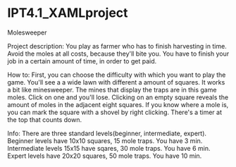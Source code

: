 # IPT4.1_XAMLproject

Molesweeper

Project description:
You play as farmer who has to finish harvesting in time. 
Avoid the moles at all costs, because they'll bite you. 
You have to finish your job in a certain amount of time, in order to get paid.


How to:
First, you can choose the difficulty with which you want to play the game.
You'll see a a wide lawn with different a amount of squares. 
It works a bit like minesweeper. 
The mines that display the traps are in this game moles. Click on one and you'll lose.
Clicking on an empty square reveals the amount of moles in the adjacent eight squares.
If you know where a mole is, you can mark the square with a shovel by right clicking.
There's a timer at the top that counts down.  


Info:
There are three standard levels(beginner, intermediate, expert). 
Beginner levels have 10x10 squares, 15 mole traps. You have 3 min.
Intermediate levels 15x15 have sqares, 30 mole traps. You have 6 min.
Expert levels have 20x20 squares, 50 mole traps. You have 10 min.


